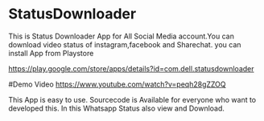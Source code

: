 # StatusDownloader
This is Status Downloader App for All Social Media account.You can download video status of instagram,facebook and Sharechat.
you can install App from Playstore

https://play.google.com/store/apps/details?id=com.dell.statusdownloader


#Demo Video
https://www.youtube.com/watch?v=peqh28gZZOQ

This App is easy to use. Sourcecode is Available for everyone who want to developed this.
In this Whatsapp Status also view and Download.


